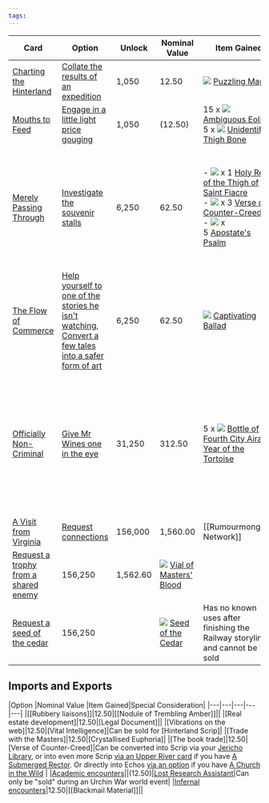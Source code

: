 ```yaml
---
tags:
---
```



|Card|Option|Unlock |Nominal Value |Item Gained|Special Consideration|
|---|---|---|---|---|---|
|[Charting the Hinterland](https://fallenlondon.wiki/wiki/Charting_the_Hinterland "Charting the Hinterland")|[Collate the results of an expedition](https://fallenlondon.wiki/wiki/Collate_the_results_of_an_expedition "Collate the results of an expedition")|1,050|12.50|[![](https://fallenlondon.wiki/w/images/thumb/4/43/Map.png/20px-Map.png)](https://fallenlondon.wiki/wiki/Puzzling_Map "Puzzling Map") [Puzzling Map](https://fallenlondon.wiki/wiki/Puzzling_Map "Puzzling Map")||
|[Mouths to Feed](https://fallenlondon.wiki/wiki/Mouths_to_Feed "Mouths to Feed")|[Engage in a little light price gouging](https://fallenlondon.wiki/wiki/Engage_in_a_little_light_price_gouging "Engage in a little light price gouging")|1,050|(12.50)|15 x [![](https://fallenlondon.wiki/w/images/thumb/1/15/Eolith.png/20px-Eolith.png)](https://fallenlondon.wiki/wiki/Ambiguous_Eolith "Ambiguous Eolith") [Ambiguous Eolith](https://fallenlondon.wiki/wiki/Ambiguous_Eolith "Ambiguous Eolith"), 5 x [![](https://fallenlondon.wiki/w/images/thumb/8/8b/Bone12.png/20px-Bone12.png)](https://fallenlondon.wiki/wiki/Unidentified_Thigh_Bone "Unidentified Thigh Bone") [Unidentified Thigh Bone](https://fallenlondon.wiki/wiki/Unidentified_Thigh_Bone "Unidentified Thigh Bone")||
|[Merely Passing Through](https://fallenlondon.wiki/wiki/Merely_Passing_Through "Merely Passing Through")|[Investigate the souvenir stalls](https://fallenlondon.wiki/wiki/Investigate_the_souvenir_stalls "Investigate the souvenir stalls")|6,250|62.50|-  [![](https://fallenlondon.wiki/w/images/thumb/1/1b/Boneshard.png/20px-Boneshard.png)](https://fallenlondon.wiki/wiki/Holy_Relic_of_the_Thigh_of_Saint_Fiacre "Holy Relic of the Thigh of Saint Fiacre") x 1 [Holy Relic of the Thigh of Saint Fiacre](https://fallenlondon.wiki/wiki/Holy_Relic_of_the_Thigh_of_Saint_Fiacre "Holy Relic of the Thigh of Saint Fiacre")<br>-  [![](https://fallenlondon.wiki/w/images/thumb/4/4e/Cross.png/20px-Cross.png)](https://fallenlondon.wiki/wiki/Verse_of_Counter-Creed "Verse of Counter-Creed") x 3 [Verse of Counter-Creed](https://fallenlondon.wiki/wiki/Verse_of_Counter-Creed "Verse of Counter-Creed")<br>-  [![](https://fallenlondon.wiki/w/images/thumb/e/eb/Trebleclef.png/20px-Trebleclef.png)](https://fallenlondon.wiki/wiki/Apostate%27s_Psalm "Apostate's Psalm") x 5 [Apostate's Psalm](https://fallenlondon.wiki/wiki/Apostate%27s_Psalm "Apostate's Psalm")|Verses can be converted into Scrip via your [Jericho Library](https://fallenlondon.wiki/wiki/Lend_religiously "Lend religiously"), or into even more Scrip [via an Upper River card](https://fallenlondon.wiki/wiki/A_Jurisdictional_Dispute "A Jurisdictional Dispute") if you have [![](https://fallenlondon.wiki/w/images/thumb/9/9f/Clergy2.png/20px-Clergy2.png)](https://fallenlondon.wiki/wiki/A_Submerged_Rector "A Submerged Rector") [A Submerged Rector](https://fallenlondon.wiki/wiki/A_Submerged_Rector "A Submerged Rector")|
|[The Flow of Commerce](https://fallenlondon.wiki/wiki/The_Flow_of_Commerce "The Flow of Commerce")|[Help yourself to one of the stories he isn't watching](https://fallenlondon.wiki/wiki/Help_yourself_to_one_of_the_stories_he_isn%27t_watching "Help yourself to one of the stories he isn't watching"),  <br>[Convert a few tales into a safer form of art](https://fallenlondon.wiki/wiki/Convert_a_few_tales_into_a_safer_form_of_art "Convert a few tales into a safer form of art")|6,250|62.50|[![](https://fallenlondon.wiki/w/images/thumb/1/1e/Pen_iron.png/20px-Pen_iron.png)](https://fallenlondon.wiki/wiki/Captivating_Ballad "Captivating Ballad") [Captivating Ballad](https://fallenlondon.wiki/wiki/Captivating_Ballad "Captivating Ballad")|Can be sold at the Khanate for [![](https://fallenlondon.wiki/w/images/thumb/9/94/Currency2_silver.png/20px-Currency2_silver.png)](https://fallenlondon.wiki/wiki/Assortment_of_Khaganian_Coinage "Assortment of Khaganian Coinage") [Khaganian Coinage](https://fallenlondon.wiki/wiki/Assortment_of_Khaganian_Coinage "Assortment of Khaganian Coinage"). Can be sold at [The Rat Market](https://fallenlondon.wiki/wiki/The_Rat_Market_(Guide) "The Rat Market (Guide)") for extra profit|
|[Officially Non-Criminal](https://fallenlondon.wiki/wiki/Officially_Non-Criminal "Officially Non-Criminal")|[Give Mr Wines one in the eye](https://fallenlondon.wiki/wiki/Give_Mr_Wines_one_in_the_eye "Give Mr Wines one in the eye")|31,250|312.50|5 x [![](https://fallenlondon.wiki/w/images/thumb/3/38/Bottlehorse.png/20px-Bottlehorse.png)](https://fallenlondon.wiki/wiki/Bottle_of_Fourth_City_Airag:_Year_of_the_Tortoise "Bottle of Fourth City Airag: Year of the Tortoise") [Bottle of Fourth City Airag: Year of the Tortoise](https://fallenlondon.wiki/wiki/Bottle_of_Fourth_City_Airag:_Year_of_the_Tortoise "Bottle of Fourth City Airag: Year of the Tortoise")|Can be sold at the Khanate for [![](https://fallenlondon.wiki/w/images/thumb/9/94/Currency2_silver.png/20px-Currency2_silver.png)](https://fallenlondon.wiki/wiki/Assortment_of_Khaganian_Coinage "Assortment of Khaganian Coinage") [Khaganian Coinage](https://fallenlondon.wiki/wiki/Assortment_of_Khaganian_Coinage "Assortment of Khaganian Coinage"). It is no longer possible to make extra profit by then buying [![](https://fallenlondon.wiki/w/images/thumb/8/86/Enginegreen.png/20px-Enginegreen.png)](https://fallenlondon.wiki/wiki/Crackling_Device "Crackling Device") [Crackling Devices](https://fallenlondon.wiki/wiki/Crackling_Device "Crackling Device") to sell at [The Rat Market](https://fallenlondon.wiki/wiki/The_Rat_Market_(Guide) "The Rat Market (Guide)").|
|[A Visit from Virginia](https://fallenlondon.wiki/wiki/A_Visit_from_Virginia "A Visit from Virginia")|[Request connections](https://fallenlondon.wiki/wiki/Request_connections "Request connections")|156,000|1,560.00| [[Rumourmonger's Network]]|
|[Request a trophy from a shared enemy](https://fallenlondon.wiki/wiki/Request_a_trophy_from_a_shared_enemy "Request a trophy from a shared enemy")|156,250|1,562.60|[![](https://fallenlondon.wiki/w/images/thumb/e/ea/Bottlecrystal.png/20px-Bottlecrystal.png)](https://fallenlondon.wiki/wiki/Vial_of_Masters%27_Blood "Vial of Masters' Blood") [Vial of Masters' Blood](https://fallenlondon.wiki/wiki/Vial_of_Masters%27_Blood "Vial of Masters' Blood")|
|[Request a seed of the cedar](https://fallenlondon.wiki/wiki/Request_a_seed_of_the_cedar "Request a seed of the cedar")|156,250||[![](https://fallenlondon.wiki/w/images/thumb/2/2b/Box.png/20px-Box.png)](https://fallenlondon.wiki/wiki/Seed_of_the_Cedar "Seed of the Cedar") [Seed of the Cedar](https://fallenlondon.wiki/wiki/Seed_of_the_Cedar "Seed of the Cedar")|Has no known uses after finishing the Railway storyline, and cannot be sold|




## Imports and Exports

|Option |Nominal Value |Item Gained|Special Consideration|
|---|---|---|---|---|
|[[Rubbery liaisons]]|12.50|[[Nodule of Trembling Amber]]||
|[Real estate development]|12.50|[Legal Document]||
|[Vibrations on the web]|12.50|[Vital Intelligence]|Can be sold for [Hinterland Scrip]|
|[Trade with the Masters]|12.50|[Crystallised Euphoria]|
|[The book trade]|12.50|[Verse of Counter-Creed]|Can be converted into Scrip via your [Jericho Library](https://fallenlondon.wiki/wiki/Lend_religiously "Lend religiously"), or into even more Scrip [via an Upper River card](https://fallenlondon.wiki/wiki/A_Jurisdictional_Dispute "A Jurisdictional Dispute") if you have [A Submerged Rector](https://fallenlondon.wiki/wiki/A_Submerged_Rector "A Submerged Rector"). Or directly into Echos [via an option](https://fallenlondon.wiki/wiki/Correct_a_Verse_of_Counter-Creed "Correct a Verse of Counter-Creed") if you have [A Church in the Wild](https://fallenlondon.wiki/wiki/A_Church_in_the_Wild) |
|[Academic encounters](https://fallenlondon.wiki/wiki/Academic_encounters "Academic encounters")||(12.50)|[Lost Research Assistant](https://fallenlondon.wiki/wiki/Lost_Research_Assistant)|Can only be "sold" during an Urchin War world event|
|[Infernal encounters](https://fallenlondon.wiki/wiki/Infernal_encounters "Infernal encounters")|12.50|[[Blackmail Material]]||
